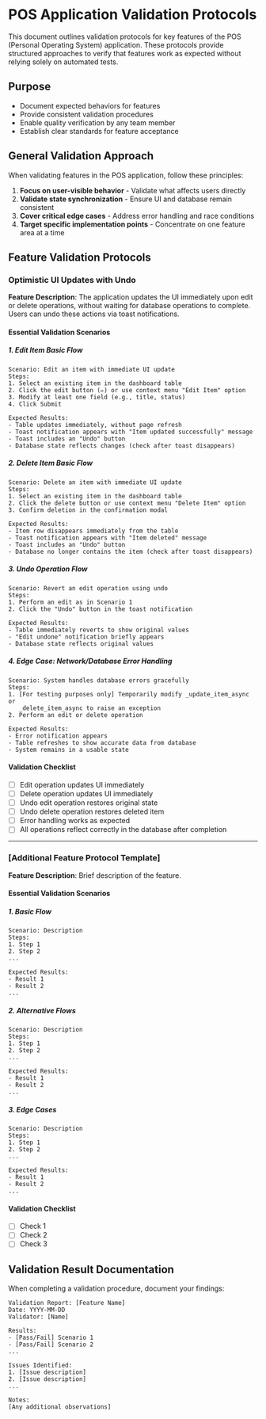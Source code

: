 # POS Application Validation Protocols

This document outlines validation protocols for key features of the POS (Personal Operating System) application. These protocols provide structured approaches to verify that features work as expected without relying solely on automated tests.

## Purpose

- Document expected behaviors for features
- Provide consistent validation procedures
- Enable quality verification by any team member
- Establish clear standards for feature acceptance

## General Validation Approach

When validating features in the POS application, follow these principles:

1. **Focus on user-visible behavior** - Validate what affects users directly
2. **Validate state synchronization** - Ensure UI and database remain consistent
3. **Cover critical edge cases** - Address error handling and race conditions
4. **Target specific implementation points** - Concentrate on one feature area at a time

## Feature Validation Protocols

### Optimistic UI Updates with Undo

**Feature Description**: The application updates the UI immediately upon edit or delete operations, without waiting for database operations to complete. Users can undo these actions via toast notifications.

#### Essential Validation Scenarios

##### 1. Edit Item Basic Flow
```
Scenario: Edit an item with immediate UI update
Steps:
1. Select an existing item in the dashboard table
2. Click the edit button (✏️) or use context menu "Edit Item" option
3. Modify at least one field (e.g., title, status)
4. Click Submit

Expected Results:
- Table updates immediately, without page refresh
- Toast notification appears with "Item updated successfully" message
- Toast includes an "Undo" button
- Database state reflects changes (check after toast disappears)
```

##### 2. Delete Item Basic Flow
```
Scenario: Delete an item with immediate UI update
Steps:
1. Select an existing item in the dashboard table
2. Click the delete button or use context menu "Delete Item" option
3. Confirm deletion in the confirmation modal

Expected Results:
- Item row disappears immediately from the table
- Toast notification appears with "Item deleted" message
- Toast includes an "Undo" button
- Database no longer contains the item (check after toast disappears)
```

##### 3. Undo Operation Flow
```
Scenario: Revert an edit operation using undo
Steps:
1. Perform an edit as in Scenario 1
2. Click the "Undo" button in the toast notification

Expected Results:
- Table immediately reverts to show original values
- "Edit undone" notification briefly appears
- Database state reflects original values
```

##### 4. Edge Case: Network/Database Error Handling
```
Scenario: System handles database errors gracefully
Steps:
1. [For testing purposes only] Temporarily modify _update_item_async or 
   _delete_item_async to raise an exception
2. Perform an edit or delete operation

Expected Results:
- Error notification appears
- Table refreshes to show accurate data from database
- System remains in a usable state
```

#### Validation Checklist

- [ ] Edit operation updates UI immediately
- [ ] Delete operation updates UI immediately
- [ ] Undo edit operation restores original state
- [ ] Undo delete operation restores deleted item
- [ ] Error handling works as expected
- [ ] All operations reflect correctly in the database after completion

---

### [Additional Feature Protocol Template]

**Feature Description**: Brief description of the feature.

#### Essential Validation Scenarios

##### 1. Basic Flow
```
Scenario: Description
Steps:
1. Step 1
2. Step 2
...

Expected Results:
- Result 1
- Result 2
...
```

##### 2. Alternative Flows
```
Scenario: Description
Steps:
1. Step 1
2. Step 2
...

Expected Results:
- Result 1
- Result 2
...
```

##### 3. Edge Cases
```
Scenario: Description
Steps:
1. Step 1
2. Step 2
...

Expected Results:
- Result 1
- Result 2
...
```

#### Validation Checklist

- [ ] Check 1
- [ ] Check 2
- [ ] Check 3

## Validation Result Documentation

When completing a validation procedure, document your findings:

```
Validation Report: [Feature Name]
Date: YYYY-MM-DD
Validator: [Name]

Results:
- [Pass/Fail] Scenario 1
- [Pass/Fail] Scenario 2
...

Issues Identified:
1. [Issue description]
2. [Issue description]
...

Notes:
[Any additional observations]
``` 
